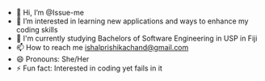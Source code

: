 - 👋 Hi, I’m @Issue-me
- 👀 I’m interested in learning new applications and ways to enhance my coding skills
- 🌱 I'm currently studying Bachelors of Software Engineering in USP in Fiji
- 📫 How to reach me ishalprishikachand@gmail.com
- 😄 Pronouns: She/Her
- ⚡ Fun fact: Interested in coding yet fails in it

<!---
Issue-me/Issue-me is a ✨ special ✨ repository because its `README.md` (this file) appears on your GitHub profile.
You can click the Preview link to take a look at your changes.
--->
